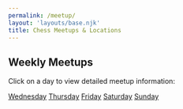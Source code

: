 ```yaml
---
permalink: /meetup/
layout: 'layouts/base.njk'
title: Chess Meetups & Locations
---
```


<section class="px-4 max-w-3xl">
  <!-- Heading -->
  <h2 class="text-center text-xl md:text-2xl font-semibold mb-3">
    Weekly Meetups
  </h2>
  <!-- Description -->
  <p class="text-center text-base md:text-lg mb-8">
    Click on a day to view detailed meetup information:
  </p>
  <!-- Button group -->
  <div class="flex flex-col text-white md:flex-row flex-wrap gap-3 mt-4 w-full max-w-lg justify-center">
    <a href="{{ '/meetup/wednesday/' | url }}" class="px-6 py-3 bg-indigo-900 hover:bg-indigo-500 rounded-full font-bold shadow-md transition">Wednesday</a>
    <a href="{{ '/meetup/thursday/' | url }}" class="px-6 py-3 bg-indigo-900 hover:bg-indigo-500 rounded-full font-bold shadow-md transition">Thursday</a>
    <a href="{{ '/meetup/friday/' | url }}" class="px-6 py-3 bg-indigo-900 hover:bg-indigo-500 rounded-full font-bold shadow-md transition">Friday</a>
    <a href="{{ '/meetup/saturday/' | url }}" class="px-6 py-3 bg-indigo-900 hover:bg-indigo-500 rounded-full font-bold shadow-md transition">Saturday</a>
    <a href="{{ '/meetup/sunday/' | url }}" class="px-6 py-3 bg-indigo-900 hover:bg-indigo-500 rounded-full font-bold shadow-md transition">Sunday</a>
  </div>
</section>
